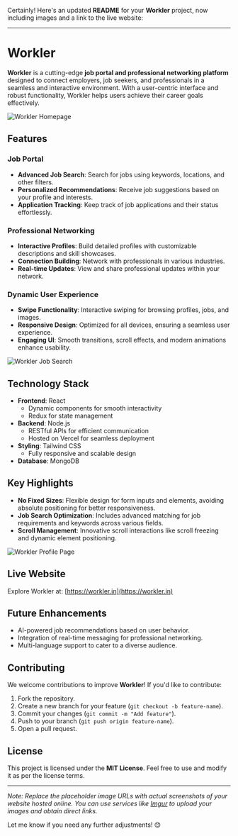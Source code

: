 Certainly! Here's an updated **README** for your **Workler** project, now including images and a link to the live website:

---

# Workler

**Workler** is a cutting-edge **job portal and professional networking platform** designed to connect employers, job seekers, and professionals in a seamless and interactive environment. With a user-centric interface and robust functionality, Workler helps users achieve their career goals effectively.

![Workler Homepage](https://workler.in/images/homepage-screenshot.png)

## Features

### Job Portal

- **Advanced Job Search**: Search for jobs using keywords, locations, and other filters.  
- **Personalized Recommendations**: Receive job suggestions based on your profile and interests.  
- **Application Tracking**: Keep track of job applications and their status effortlessly.  

### Professional Networking

- **Interactive Profiles**: Build detailed profiles with customizable descriptions and skill showcases.  
- **Connection Building**: Network with professionals in various industries.  
- **Real-time Updates**: View and share professional updates within your network.  

### Dynamic User Experience

- **Swipe Functionality**: Interactive swiping for browsing profiles, jobs, and images.  
- **Responsive Design**: Optimized for all devices, ensuring a seamless user experience.  
- **Engaging UI**: Smooth transitions, scroll effects, and modern animations enhance usability.  

![Workler Job Search](https://workler.in/images/job-search-screenshot.png)

## Technology Stack

- **Frontend**: React  
  - Dynamic components for smooth interactivity  
  - Redux for state management  
- **Backend**: Node.js  
  - RESTful APIs for efficient communication  
  - Hosted on Vercel for seamless deployment  
- **Styling**: Tailwind CSS  
  - Fully responsive and scalable design  
- **Database**: MongoDB  

## Key Highlights

- **No Fixed Sizes**: Flexible design for form inputs and elements, avoiding absolute positioning for better responsiveness.  
- **Job Search Optimization**: Includes advanced matching for job requirements and keywords across various fields.  
- **Scroll Management**: Innovative scroll interactions like scroll freezing and dynamic element positioning.  

![Workler Profile Page](https://workler.in/images/profile-page-screenshot.png)

## Live Website

Explore Workler at: [https://workler.in](https://workler.in)

## Future Enhancements

- AI-powered job recommendations based on user behavior.  
- Integration of real-time messaging for professional networking.  
- Multi-language support to cater to a diverse audience.  

## Contributing

We welcome contributions to improve **Workler**! If you'd like to contribute:

1. Fork the repository.  
2. Create a new branch for your feature (`git checkout -b feature-name`).  
3. Commit your changes (`git commit -m "Add feature"`).  
4. Push to your branch (`git push origin feature-name`).  
5. Open a pull request.  

## License

This project is licensed under the **MIT License**. Feel free to use and modify it as per the license terms.

---

*Note: Replace the placeholder image URLs with actual screenshots of your website hosted online. You can use services like [Imgur](https://imgur.com/) to upload your images and obtain direct links.*

Let me know if you need any further adjustments! 😊 
